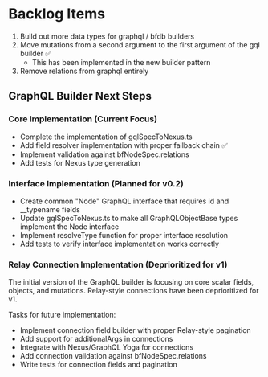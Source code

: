 # Backlog Items

1. Build out more data types for graphql / bfdb builders
2. Move mutations from a second argument to the first argument of the gql
   builder ✅
   - This has been implemented in the new builder pattern
3. Remove relations from graphql entirely

## GraphQL Builder Next Steps

### Core Implementation (Current Focus)

- Complete the implementation of gqlSpecToNexus.ts
- Add field resolver implementation with proper fallback chain ✅
- Implement validation against bfNodeSpec.relations
- Add tests for Nexus type generation

### Interface Implementation (Planned for v0.2)

- Create common "Node" GraphQL interface that requires id and __typename fields
- Update gqlSpecToNexus.ts to make all GraphQLObjectBase types implement the
  Node interface
- Implement resolveType function for proper interface resolution
- Add tests to verify interface implementation works correctly

### Relay Connection Implementation (Deprioritized for v1)

The initial version of the GraphQL builder is focusing on core scalar fields,
objects, and mutations. Relay-style connections have been deprioritized for v1.

Tasks for future implementation:

- Implement connection field builder with proper Relay-style pagination
- Add support for additionalArgs in connections
- Integrate with Nexus/GraphQL Yoga for connections
- Add connection validation against bfNodeSpec.relations
- Write tests for connection fields and pagination
